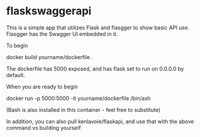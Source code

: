 # flaskswaggerapi

This is a simple app that utilizes Flask and flasgger to show basic API use. Flasgger has the 
Swagger UI embedded in it. 

To begin 

docker build yourname/dockerfile . 

The dockerfile has 5000 exposed, and has flask set to run on 0.0.0.0 by default. 

When you are ready to begin 

docker run -p 5000:5000 -it yourname/dockerfile /bin/ash 

(Bash is also installed in this container - feel free to substitute) 


In addition, you can also pull kenlavoie/flaskapi, and use that with the above command vs building yourself 

 
